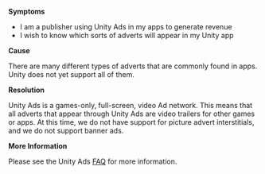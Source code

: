 
        

**Symptoms** 

*   I am a publisher using Unity Ads in my apps to generate revenue
*   I wish to know which sorts of adverts will appear in my Unity app

**Cause** 

There are many different types of adverts that are commonly found in apps. Unity does not yet support all of them.

**Resolution** 

Unity Ads is a games-only, full-screen, video Ad network. This means that all adverts that appear through Unity Ads are video trailers for other games or apps. At this time, we do not have support for picture advert interstitials, and we do not support banner ads.

**More Information** 

Please see the Unity Ads [FAQ](http://unityads.unity3d.com/help/index) for more information.

      